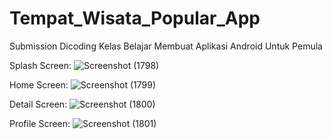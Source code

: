 # Tempat_Wisata_Popular_App
Submission Dicoding Kelas Belajar Membuat Aplikasi Android Untuk Pemula


Splash Screen:
![Screenshot (1798)](https://user-images.githubusercontent.com/87520408/173191611-7cca98f6-aa92-4dad-8954-01b12f28f592.png)

Home Screen:
![Screenshot (1799)](https://user-images.githubusercontent.com/87520408/173191659-fba4017c-9f41-4b13-8d64-2edcd008b6ae.png)

Detail Screen: 
![Screenshot (1800)](https://user-images.githubusercontent.com/87520408/173191763-b81de492-2ac9-43bd-9778-7e3bb6b53e54.png)

Profile Screen:
![Screenshot (1801)](https://user-images.githubusercontent.com/87520408/173191701-0d267169-65ad-4cf6-8ef7-bd7dc9b7bc31.png)
